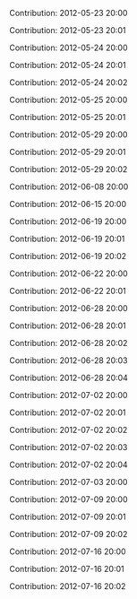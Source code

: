 Contribution: 2012-05-23 20:00

Contribution: 2012-05-23 20:01

Contribution: 2012-05-24 20:00

Contribution: 2012-05-24 20:01

Contribution: 2012-05-24 20:02

Contribution: 2012-05-25 20:00

Contribution: 2012-05-25 20:01

Contribution: 2012-05-29 20:00

Contribution: 2012-05-29 20:01

Contribution: 2012-05-29 20:02

Contribution: 2012-06-08 20:00

Contribution: 2012-06-15 20:00

Contribution: 2012-06-19 20:00

Contribution: 2012-06-19 20:01

Contribution: 2012-06-19 20:02

Contribution: 2012-06-22 20:00

Contribution: 2012-06-22 20:01

Contribution: 2012-06-28 20:00

Contribution: 2012-06-28 20:01

Contribution: 2012-06-28 20:02

Contribution: 2012-06-28 20:03

Contribution: 2012-06-28 20:04

Contribution: 2012-07-02 20:00

Contribution: 2012-07-02 20:01

Contribution: 2012-07-02 20:02

Contribution: 2012-07-02 20:03

Contribution: 2012-07-02 20:04

Contribution: 2012-07-03 20:00

Contribution: 2012-07-09 20:00

Contribution: 2012-07-09 20:01

Contribution: 2012-07-09 20:02

Contribution: 2012-07-16 20:00

Contribution: 2012-07-16 20:01

Contribution: 2012-07-16 20:02

